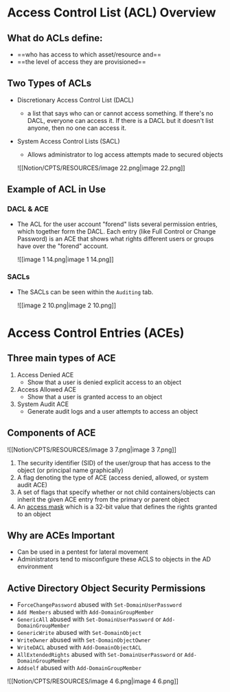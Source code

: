   

# **Access Control List (ACL) Overview**

## What do ACLs define:

- ==who has access to which asset/resource and==
- ==the level of access they are provisioned==

## Two Types of ACLs

- Discretionary Access Control List (DACL)
    - a list that says who can or cannot access something. If there's no DACL, everyone can access it. If there is a DACL but it doesn't list anyone, then no one can access it.
- System Access Control Lists (SACL)
    
    - Allows administrator to log access attempts made to secured objects
    
    ![[Notion/CPTS/RESOURCES/image 22.png|image 22.png]]
    

## Example of ACL in Use

### DACL & ACE

- The ACL for the user account "forend" lists several permission entries, which together form the DACL. Each entry (like Full Control or Change Password) is an ACE that shows what rights different users or groups have over the "forend" account.
    
    ![[image 1 14.png|image 1 14.png]]
    

### SACLs

- The SACLs can be seen within the `Auditing` tab.
    
    ![[image 2 10.png|image 2 10.png]]
    

# Access Control Entries (ACEs)

## Three main types of ACE

1. Access Denied ACE
    - Show that a user is denied explicit access to an object
2. Access Allowed ACE
    - Show that a user is granted access to an object
3. System Audit ACE
    - Generate audit logs and a user attempts to access an object

## Components of ACE

![[Notion/CPTS/RESOURCES/image 3 7.png|image 3 7.png]]

1. The security identifier (SID) of the user/group that has access to the object (or principal name graphically)
2. A flag denoting the type of ACE (access denied, allowed, or system audit ACE)
3. A set of flags that specify whether or not child containers/objects can inherit the given ACE entry from the primary or parent object
4. An [access mask](https://docs.microsoft.com/en-us/openspecs/windows_protocols/ms-dtyp/7a53f60e-e730-4dfe-bbe9-b21b62eb790b?redirectedfrom=MSDN) which is a 32-bit value that defines the rights granted to an object

## Why are ACEs Important

- Can be used in a pentest for lateral movement
- Administrators tend to misconfigure these ACLS to objects in the AD environment

## Active Directory Object Security Permissions

- F`orceChangePassword` abused with `Set-DomainUserPassword`
- `Add Members` abused with `Add-DomainGroupMember`
- `GenericAll` abused with `Set-DomainUserPassword` or `Add-DomainGroupMember`
- `GenericWrite` abused with `Set-DomainObject`
- `WriteOwner` abused with `Set-DomainObjectOwner`
- `WriteDACL` abused with `Add-DomainObjectACL`
- `AllExtendedRights` abused with `Set-DomainUserPassword` or `Add-DomainGroupMember`
- `Addself` abused with `Add-DomainGroupMember`

![[Notion/CPTS/RESOURCES/image 4 6.png|image 4 6.png]]